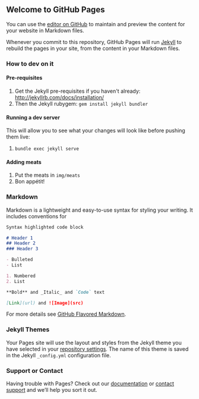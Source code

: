 ## Welcome to GitHub Pages

You can use the [editor on GitHub](https://github.com/seongyher/meatverse/edit/main/README.md) to maintain and preview the content for your website in Markdown files.

Whenever you commit to this repository, GitHub Pages will run [Jekyll](https://jekyllrb.com/) to rebuild the pages in your site, from the content in your Markdown files.


### How to dev on it

#### Pre-requisites

1. Get the Jekyll pre-requisites if you haven't already: http://jekyllrb.com/docs/installation/
1. Then the Jekyll rubygem: `gem install jekyll bundler`

#### Running a dev server

This will allow you to see what your changes will look like before pushing them live:

1. `bundle exec jekyll serve`

#### Adding meats

1. Put the meats in `img/meats`
1. Bon appétit!

### Markdown

Markdown is a lightweight and easy-to-use syntax for styling your writing. It includes conventions for

```markdown
Syntax highlighted code block

# Header 1
## Header 2
### Header 3

- Bulleted
- List

1. Numbered
2. List

**Bold** and _Italic_ and `Code` text

[Link](url) and ![Image](src)
```

For more details see [GitHub Flavored Markdown](https://guides.github.com/features/mastering-markdown/).

### Jekyll Themes

Your Pages site will use the layout and styles from the Jekyll theme you have selected in your [repository settings](https://github.com/seongyher/meatverse/settings/pages). The name of this theme is saved in the Jekyll `_config.yml` configuration file.

### Support or Contact

Having trouble with Pages? Check out our [documentation](https://docs.github.com/categories/github-pages-basics/) or [contact support](https://support.github.com/contact) and we’ll help you sort it out.
